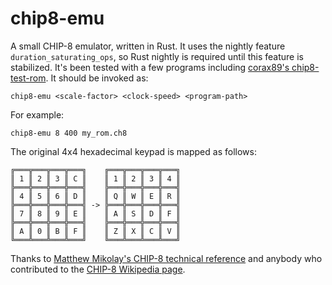 # chip8-emu

A small CHIP-8 emulator, written in Rust.
It uses the nightly feature `duration_saturating_ops`, so Rust nightly is required until this feature is stabilized.
It's been tested with a few programs including [corax89's chip8-test-rom](https://github.com/corax89/chip8-test-rom).
It should be invoked as:

```
chip8-emu <scale-factor> <clock-speed> <program-path>
```

For example:

```
chip8-emu 8 400 my_rom.ch8
```

The original 4x4 hexadecimal keypad is mapped as follows:

```
╔═══╦═══╦═══╦═══╗    ╔═══╦═══╦═══╦═══╗
║ 1 ║ 2 ║ 3 ║ C ║    ║ 1 ║ 2 ║ 3 ║ 4 ║
╠═══╬═══╬═══╬═══╣    ╠═══╬═══╬═══╬═══╣
║ 4 ║ 5 ║ 6 ║ D ║    ║ Q ║ W ║ E ║ R ║
╠═══╬═══╬═══╬═══╣ -> ╠═══╬═══╬═══╬═══╣
║ 7 ║ 8 ║ 9 ║ E ║    ║ A ║ S ║ D ║ F ║
╠═══╬═══╬═══╬═══╣    ╠═══╬═══╬═══╬═══╣
║ A ║ 0 ║ B ║ F ║    ║ Z ║ X ║ C ║ V ║
╚═══╩═══╩═══╩═══╝    ╚═══╩═══╩═══╩═══╝
```

Thanks to [Matthew Mikolay's CHIP-8 technical reference](https://github.com/mattmikolay/chip-8/) and anybody who contributed to the [CHIP-8 Wikipedia page](https://en.wikipedia.org/wiki/CHIP-8).
